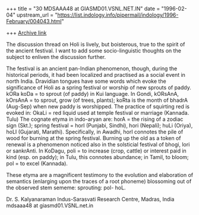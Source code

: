 +++
title = "30 MDSAAA48 at GIASMD01.VSNL.NET.IN"
date = "1996-02-04"
upstream_url = "https://list.indology.info/pipermail/indology/1996-February/004043.html"

+++
[Archive link](https://list.indology.info/pipermail/indology/1996-February/004043.html)

The discussion thread on Holi is lively, but boisterous, true to the spirit
of the ancient festival. I want to add some socio-linguistic thoughts on the
subject to enliven the discussion further.

The festival is an ancient pan-Indian phenomenon, though, during the
historical periods, it had been localized and practised as a social event in
north India. Dravidian tongues have some words which evoke the significance
of Holi as a spring festival or worship of new sprouts of paddy. kORa koDa =
to sprout (of paddy) in Kui language. In Gondi, kORsAnA, kOrsAnA = to
sprout, grow (of trees, plants); koRta is the month of bhadrA (Aug-Sep) when
new paddy is worshipped. The practice of squirting red is evoked in: OkaLi =
red liquid used at temple festival or marriage (Kannada. Tulu) The cognate
etyma in indo-aryan are: horA = the rising of a zodiac sign (Skt.); spring
festival = horI (Punjabi, Sindhi), hori (Nepali); huLi (Oriya), hoLI
(Gujarati, Marathi). Specifically, in Awadhi, horI connotes the pile of wood
for burning at the spring festival. Burning up the old as a token of renewal
is a phenomenon noticed also in the solsticial festival of bhogi, lori or
sankrAnti. In KoDagu, poli = to increase (crop, cattle) or interest paid in
kind (esp. on paddy); in Tulu, this connotes abundance; in Tamil, to bloom;
pol = to excel (Kannada). 

These etyma are a magnificent testimony to the evolution and elaboration of
semantics (enlarging upon the traces of a root phoneme) blossoming out of
the observed stem sememe: sprouting: pol- hoL.

Dr. S. Kalyanaraman
Indus-Sarasvati Research Centre, Madras, India
mdsaaa48 at giasmd01.VSNL.net.in





